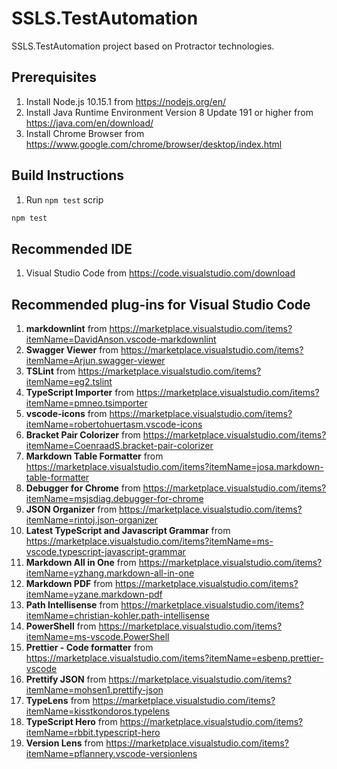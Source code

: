 # SSLS.TestAutomation

SSLS.TestAutomation project based on Protractor technologies.

## Prerequisites

1. Install Node.js 10.15.1 from <https://nodejs.org/en/>
2. Install Java Runtime Environment Version 8 Update 191 or higher from <https://java.com/en/download/>
3. Install Chrome Browser from <https://www.google.com/chrome/browser/desktop/index.html>

## Build Instructions

1. Run `npm test` scrip

```powershell
npm test
```

## Recommended IDE

1. Visual Studio Code from <https://code.visualstudio.com/download>

## Recommended plug-ins for Visual Studio Code

1. **markdownlint** from <https://marketplace.visualstudio.com/items?itemName=DavidAnson.vscode-markdownlint>
2. **Swagger Viewer** from <https://marketplace.visualstudio.com/items?itemName=Arjun.swagger-viewer>
3. **TSLint** from <https://marketplace.visualstudio.com/items?itemName=eg2.tslint>
4. **TypeScript Importer** from <https://marketplace.visualstudio.com/items?itemName=pmneo.tsimporter>
5. **vscode-icons** from <https://marketplace.visualstudio.com/items?itemName=robertohuertasm.vscode-icons>
6. **Bracket Pair Colorizer** from <https://marketplace.visualstudio.com/items?itemName=CoenraadS.bracket-pair-colorizer>
7. **Markdown Table Formatter** from <https://marketplace.visualstudio.com/items?itemName=josa.markdown-table-formatter>
8. **Debugger for Chrome** from <https://marketplace.visualstudio.com/items?itemName=msjsdiag.debugger-for-chrome>
9. **JSON Organizer** from <https://marketplace.visualstudio.com/items?itemName=rintoj.json-organizer>
10. **Latest TypeScript and Javascript Grammar** from <https://marketplace.visualstudio.com/items?itemName=ms-vscode.typescript-javascript-grammar>
11. **Markdown All in One** from <https://marketplace.visualstudio.com/items?itemName=yzhang.markdown-all-in-one>
12. **Markdown PDF** from <https://marketplace.visualstudio.com/items?itemName=yzane.markdown-pdf>
13. **Path Intellisense** from <https://marketplace.visualstudio.com/items?itemName=christian-kohler.path-intellisense>
14. **PowerShell** from <https://marketplace.visualstudio.com/items?itemName=ms-vscode.PowerShell>
15. **Prettier - Code formatter** from <https://marketplace.visualstudio.com/items?itemName=esbenp.prettier-vscode>
16. **Prettify JSON** from <https://marketplace.visualstudio.com/items?itemName=mohsen1.prettify-json>
17. **TypeLens** from <https://marketplace.visualstudio.com/items?itemName=kisstkondoros.typelens>
18. **TypeScript Hero** from <https://marketplace.visualstudio.com/items?itemName=rbbit.typescript-hero>
19. **Version Lens** from <https://marketplace.visualstudio.com/items?itemName=pflannery.vscode-versionlens>
